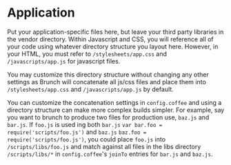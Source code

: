 Application
===========

Put your application-specific files here, but leave your third party libraries in the vendor directory.  Within Javascript and CSS, you will reference all of your code using whatever directory structure you layout here.  However, in your HTML, you must refer to `/stylesheets/app.css` and `/javascripts/app.js` for javascript files.

You may customize this directory structure without changing any other settings as Brunch will concatenate all js/css files and place them into `/stylesheets/app.css` and `/javascripts/app.js` by default.

You can customize the concatenation settings in `config.coffee` and using a directory structure can make more complex builds simpler.  For example, say you want to brunch to produce two files for production use, `baz.js` and `bar.js`.  If `foo.js` is used ing both `bar.js` `var bar.foo = require('scripts/foo.js')` and `baz.js` `baz.foo = require('scripts/foo.js')`, you could place `foo.js` into  `/scripts/libs/foo.js` and match against all files in the libs directory `/scripts/libs/*` in `config.coffee`'s `joinTo` entries for `bar.js` and `baz.js`.